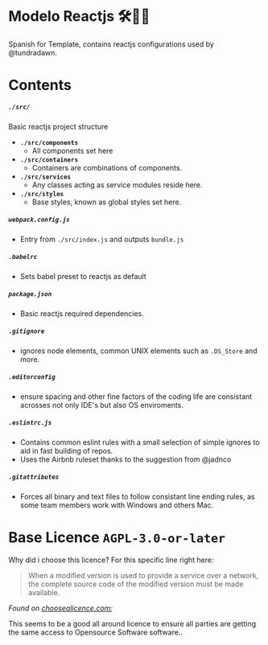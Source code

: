 # Modelo Reactjs 🛠👩‍💻

Spanish for Template, contains reactjs configurations used by @tundradawn. 


# Contents

##### `./src/`
Basic reactjs project structure

- **`./src/components`**
  - All components set here 
- **`./src/containers`**
  - Containers are combinations of components.
- **`./src/services`**
  - Any classes acting as service modules reside here.
- **`./src/styles`**
  - Base styles, known as global styles set here.


##### `webpack.config.js`
- Entry from `./src/index.js` and outputs `bundle.js`

##### `.babelrc`
- Sets babel preset to reactjs as default

##### `package.json`
- Basic reactjs required dependencies.

##### `.gitignore`
- ignores node elements, common UNIX elements such as `.DS_Store` and more.

##### `.editorconfig`
- ensure spacing and other fine factors of the coding life are consistant acrosses not only IDE's but also OS enviroments.

##### `.eslintrc.js`
- Contains common eslint rules with a small selection of simple ignores to aid in fast building of repos.
- Uses the Airbnb ruleset thanks to the suggestion from @jadnco

##### `.gitattributes`
- Forces all binary and text files to follow consistant line ending rules, as some team members work with Windows and others Mac.

# Base Licence `AGPL-3.0-or-later`
Why did i choose this licence? For this specific line right here:
> When a modified version is used to provide a service over a network, the complete source code of the modified version must be made available.

_Found on [choosealicence.com](https://choosealicense.com/licenses/);_

This seems to be a good all around licence to ensure all parties are getting the same access to Opensource Software software..
